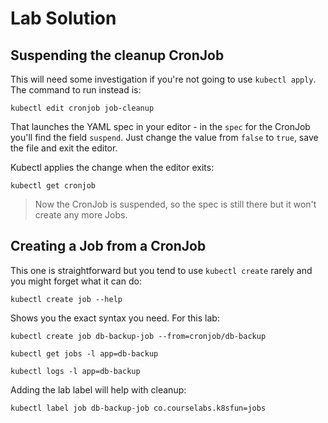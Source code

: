 # Lab Solution

## Suspending the cleanup CronJob

This will need some investigation if you're not going to use `kubectl apply`. The command to run instead is:

```
kubectl edit cronjob job-cleanup
```

That launches the YAML spec in your editor - in the `spec` for the CronJob you'll find the field `suspend`. Just change the value from `false` to `true`, save the file and exit the editor.

Kubectl applies the change when the editor exits:

```
kubectl get cronjob
```

> Now the CronJob is suspended, so the spec is still there but it won't create any more Jobs.

## Creating a Job from a CronJob

This one is straightforward but you tend to use `kubectl create` rarely and you might forget what it can do:

```
kubectl create job --help
```

Shows you the exact syntax you need. For this lab:

```
kubectl create job db-backup-job --from=cronjob/db-backup

kubectl get jobs -l app=db-backup

kubectl logs -l app=db-backup
```

Adding the lab label will help with cleanup:

```
kubectl label job db-backup-job co.courselabs.k8sfun=jobs
```
